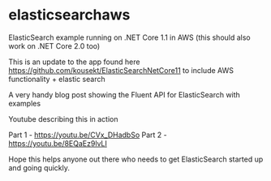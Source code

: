 # elasticsearchaws
ElasticSearch example running on .NET Core 1.1 in AWS (this should also work on .NET Core 2.0 too)

This is an update to the app found here https://github.com/kousekt/ElasticSearchNetCore11 to include AWS functionality + elastic search

A very handy blog post showing the Fluent API for ElasticSearch with examples

Youtube describing this in action

Part 1 - https://youtu.be/CVx_DHadbSo
Part 2 - https://youtu.be/8EQaEz9lvLI

Hope this helps anyone out there who needs to get ElasticSearch started up and going quickly.


